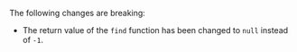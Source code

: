 The following changes are breaking:
- The return value of the `find` function has been changed to `null` instead of `-1`.
